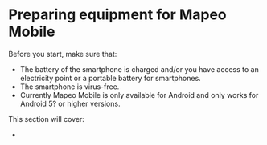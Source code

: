 # Preparing equipment for Mapeo Mobile

Before you start, make sure that:&#x20;

* The battery of the smartphone is charged and/or you have access to an electricity point or a portable battery for smartphones.&#x20;
* The smartphone is virus-free.&#x20;
* Currently Mapeo Mobile is only available for Android and only works for Android 5? or higher versions.

This section will cover:

*
